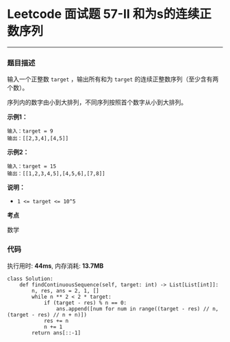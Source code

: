 # Leetcode 面试题 57-II 和为s的连续正数序列

***
### 题目描述

输入一个正整数 `target` ，输出所有和为 `target` 的连续正整数序列（至少含有两个数）。

序列内的数字由小到大排列，不同序列按照首个数字从小到大排列。


**示例1：**

	输入：target = 9
	输出：[[2,3,4],[4,5]]
	
	
**示例2：**

	输入：target = 15
	输出：[[1,2,3,4,5],[4,5,6],[7,8]]


**说明：**

* `1 <= target <= 10^5`


**考点**

数学

### 代码
执行用时: **44ms**, 内存消耗: **13.7MB**

```
class Solution:
    def findContinuousSequence(self, target: int) -> List[List[int]]:
        n, res, ans = 2, 1, []
        while n ** 2 < 2 * target:
            if (target - res) % n == 0:
                ans.append([num for num in range((target - res) // n, (target - res) // n + n)])
            res += n
            n += 1
        return ans[::-1]
```




